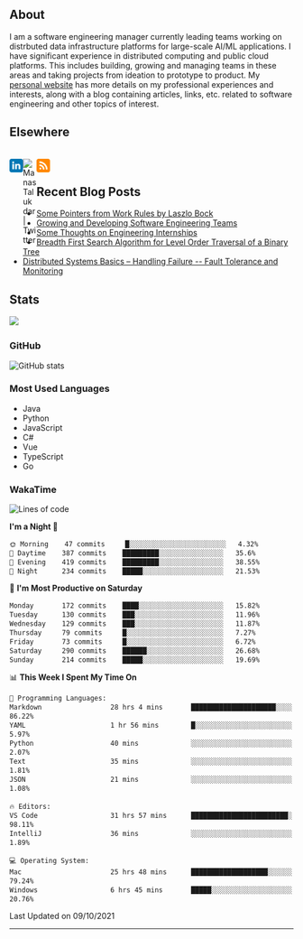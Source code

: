## About

I am a software engineering manager currently leading teams working on distrbuted data infrastructure platforms for large-scale AI/ML applications. I have significant experience in distributed computing and public cloud platforms. This includes building, growing and managing teams in these areas and taking projects from ideation to prototype to product. My [personal website](https://manastalukdar.github.io/) has more details on my professional experiences and interests, along with a blog containing articles, links, etc. related to software engineering and other topics of interest.

## Elsewhere

</br>

<a href="https://www.linkedin.com/in/manastalukdar" target="_blank">
  <img align="left" alt="Manas Talukdar | Linkedin" width="24px" src="https://raw.githubusercontent.com/edent/SuperTinyIcons/master/images/svg/linkedin.svg" />
</a>
<a href="https://www.twitter.com/manastalukdar" target="_blank">
  <img align="left" alt="Manas Talukdar | Twitter" width="24px" src="https://github.com/TheDudeThatCode/TheDudeThatCode/blob/master/Assets/Twitter.svg" />
</a>
<a href="https://manastalukdar.github.io/" target="_blank">
  <img align="left" alt="Manas Talukdar | Website" width="24px" src="https://github.com/edent/SuperTinyIcons/blob/master/images/svg/rss.svg" />
</a>

</br>

## Recent Blog Posts

<!-- BLOG:START -->
- [Some Pointers from Work Rules by Laszlo Bock](https://manastalukdar.github.io/blog/2020/01/25/work-rules-laszlo-bock-pointers/)
- [Growing and Developing Software Engineering Teams](https://manastalukdar.github.io/blog/2019/09/19/growing-developing-software-engineering-teams/)
- [Some Thoughts on Engineering Internships](https://manastalukdar.github.io/blog/2019/09/04/some-thoughts-on-engineering-internships/)
- [Breadth First Search Algorithm for Level Order Traversal of a Binary Tree](https://manastalukdar.github.io/blog/2019/08/29/breadth-first-search-binary-tree-level-order-traversal/)
- [Distributed Systems Basics – Handling Failure -- Fault Tolerance and Monitoring](https://manastalukdar.github.io/blog/2019/08/19/katemats-distributed-systems-fault-tolerance-monitoring/)
<!-- BLOG:END -->

## Stats

![](https://komarev.com/ghpvc/?username=manastalukdar)

### GitHub

![GitHub stats](https://github-readme-stats.vercel.app/api?username=manastalukdar&show_icons=true&hide_border=true&hide_rank=true&hide_title=true&icon_color=79ff97&text_color=cecac3&bg_color=4d4b4b)

### Most Used Languages

- Java
- Python
- JavaScript
- C#
- Vue
- TypeScript
- Go

<!--
![Top Langs](https://github-readme-stats.vercel.app/api/top-langs/?username=manastalukdar&layout=compact&hide_border=true&hide_title=true&icon_color=79ff97&text_color=cecac3&bg_color=4d4b4b)
-->

### WakaTime

<!--START_SECTION:waka-->
![Lines of code](https://img.shields.io/badge/From%20Hello%20World%20I%27ve%20Written-72330%20lines%20of%20code-blue)

**I'm a Night 🦉** 

```text
🌞 Morning    47 commits     █░░░░░░░░░░░░░░░░░░░░░░░░   4.32% 
🌆 Daytime    387 commits    █████████░░░░░░░░░░░░░░░░   35.6% 
🌃 Evening    419 commits    █████████░░░░░░░░░░░░░░░░   38.55% 
🌙 Night      234 commits    █████░░░░░░░░░░░░░░░░░░░░   21.53%

```
📅 **I'm Most Productive on Saturday** 

```text
Monday       172 commits    ████░░░░░░░░░░░░░░░░░░░░░   15.82% 
Tuesday      130 commits    ███░░░░░░░░░░░░░░░░░░░░░░   11.96% 
Wednesday    129 commits    ███░░░░░░░░░░░░░░░░░░░░░░   11.87% 
Thursday     79 commits     █░░░░░░░░░░░░░░░░░░░░░░░░   7.27% 
Friday       73 commits     █░░░░░░░░░░░░░░░░░░░░░░░░   6.72% 
Saturday     290 commits    ██████░░░░░░░░░░░░░░░░░░░   26.68% 
Sunday       214 commits    █████░░░░░░░░░░░░░░░░░░░░   19.69%

```


📊 **This Week I Spent My Time On** 

```text
💬 Programming Languages: 
Markdown                 28 hrs 4 mins       █████████████████████░░░░   86.22% 
YAML                     1 hr 56 mins        █░░░░░░░░░░░░░░░░░░░░░░░░   5.97% 
Python                   40 mins             ░░░░░░░░░░░░░░░░░░░░░░░░░   2.07% 
Text                     35 mins             ░░░░░░░░░░░░░░░░░░░░░░░░░   1.81% 
JSON                     21 mins             ░░░░░░░░░░░░░░░░░░░░░░░░░   1.08%

🔥 Editors: 
VS Code                  31 hrs 57 mins      ████████████████████████░   98.11% 
IntelliJ                 36 mins             ░░░░░░░░░░░░░░░░░░░░░░░░░   1.89%

💻 Operating System: 
Mac                      25 hrs 48 mins      ███████████████████░░░░░░   79.24% 
Windows                  6 hrs 45 mins       █████░░░░░░░░░░░░░░░░░░░░   20.76%

```


 Last Updated on 09/10/2021
<!--END_SECTION:waka-->

---

<!--

**manastalukdar/manastalukdar** is a ✨ _special_ ✨ repository because its `README.md` (this file) appears on your GitHub profile.

Here are some ideas to get you started:

- 🔭 I’m currently working on ...
- 🌱 I’m currently learning ...
- 👯 I’m looking to collaborate on ...
- 🤔 I’m looking for help with ...
- 💬 Ask me about ...
- 📫 How to reach me: ...
- 😄 Pronouns: ...
- ⚡ Fun fact: ...
-->

